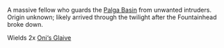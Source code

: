 ---
---

A massive fellow who guards the [Palga Basin](..\..\Realms\Utuw%20System\Schi\Servilia\Regions\Long%20Savannah\Palga%20Basin\Palga%20Basin.md) from unwanted intruders.
Origin unknown; likely arrived through the twilight after the Fountainhead broke down.

Wields 2x [Oni‘s Glaive](..\..\Items\Weaponry\Melee\Oni%E2%80%98s%20Glaive.md)
